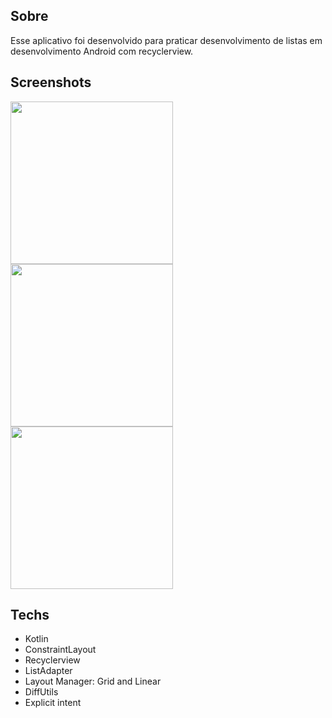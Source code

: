 ## Sobre
Esse aplicativo foi desenvolvido para praticar desenvolvimento de listas em desenvolvimento Android com recyclerview.

## Screenshots
<img src = "https://github.com/user-attachments/assets/5cc00408-18a2-4d7c-aa31-7f0c6b383fba" width="260"/>
<img src = "https://github.com/user-attachments/assets/11b4563f-8c57-4ea5-beb6-d21cf50e95d6" width="260"/>
<img src = "https://github.com/user-attachments/assets/46cf4c8a-a642-43c5-bc6a-67bf317140bd" width="260"/>




## Techs
- Kotlin
- ConstraintLayout
- Recyclerview
- ListAdapter
- Layout Manager: Grid and Linear
- DiffUtils
- Explicit intent
